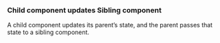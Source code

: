 ### Child component updates Sibling component

A child component updates its parent’s state, and the parent passes that state to a sibling component.